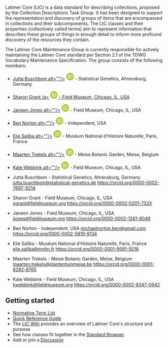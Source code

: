 Latimer Core (LtC) is a data standard for describing collections, proposed by the Collection Descriptions Task Group. It has been designed to support the representation and discovery of groups of items that are encompassed in collections and their subcomponents. The LtC classes and their properties (collectively called terms) aim to represent information that describes these groups of things in enough detail to inform more profound discovery of the resources they contain.

The Latimer Core Maintenance Group is currently responsible for actively maintaining the Latimer Core standard per Section 2.1 of the TDWG Vocabulary Maintenance Specification. The group consists of the following members:
- <a href="https://orcid.org/0000-0002-7697-9214">Jutta Buschbom alt=""/></a> ![ORCID icon](/assets/images/logos/ORCID-iD_icon_24x24.png) - Statistical Genetics, Ahrensburg, Germany 
- <a href="https://orcid.org/0000-0002-0201-732X">Sharon Grant /a> ![ORCID icon](/assets/images/logos/ORCID-iD_icon_24x24.png) - Field Museum, Chicago, IL, USA 
- <a href="https://orcid.org/0000-0002-1261-8049">Janeen Jones alt=""/></a> ![ORCID icon](/assets/images/logos/ORCID-iD_icon_24x24.png) - Field Museum, Chicago, IL, USA
- <a href="https://orcid.org/0000-0002-5819-9134">Ben Norton alt=""/></a> ![ORCID icon](/assets/images/logos/ORCID-iD_icon_24x24.png) - Independent, USA
- <a href="https://orcid.org/0000-0001-9591-5016">Elie Saliba alt=""/></a> ![ORCID icon](/assets/images/logos/ORCID-iD_icon_24x24.png) - Muséum National d’Histoire Naturelle, Paris, France 
- <a href="https://orcid.org/0000-0001-8282-8765">Maarten Trekels alt=""/></a> ![ORCID icon](/assets/images/logos/ORCID-iD_icon_24x24.png) - Meise Botanic Garden, Meise, Belgium
- <a href="https://orcid.org/0000-0002-8347-0942">Kate Webbink alt=""/></a> ![ORCID icon](/assets/images/logos/ORCID-iD_icon_24x24.png) - Field Museum, Chicago, IL, USA

- Jutta Buschbom - Statistical Genetics, Ahrensburg, Germany <jutta.buschbom@statistical-genetics.de> <https://orcid.org/0000-0002-7697-9214>
- Sharon Grant - Field Museum, Chicago, IL, USA <sgrant@fieldmuseum.org> <https://orcid.org/0000-0002-0201-732X>
- Janeen Jones - Field Museum, Chicago, IL, USA <jjones@fieldmuseum.org> <https://orcid.org/0000-0002-1261-8049>
- Ben Norton - Independent, USA <michaelnorton.ben@gmail.com> <https://orcid.org/0000-0002-5819-9134>
- Elie Saliba - Muséum National d’Histoire Naturelle, Paris, France <elie.saliba@mnhn.fr> <https://orcid.org/0000-0001-9591-5016>
- Maarten Trekels - Meise Botanic Garden, Meise, Belgium <maarten.trekels@plantentuinmeise.be> <https://orcid.org/0000-0001-8282-8765>
- Kate Webbink - Field Museum, Chicago, IL, USA <kwebbink@fieldmuseum.org> <https://orcid.org/0000-0002-8347-0942>

Getting started[](#getting-started)
-----------------------------------
*   [Normative Term List](terms/)
*   [Quick Reference Guide](quick-reference/)
*   The [LtC Wiki](https://github.com/tdwg/ltc/wiki/1.-Overview-of-Latimer-Core) provides an overview of Latimer Core's structure and purpose
*   See how classes fit together in the [Standard Browser](https://rebrand.ly/tdwg-cd-standard-browser).
*   Add or join a [Discussion](https://github.com/tdwg/ltc/discussions)
